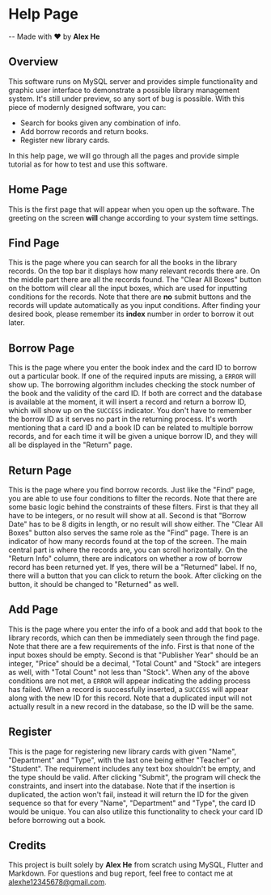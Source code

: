 # **Help Page**
-- Made with ❤ by **Alex He**
## Overview
This software runs on MySQL server and provides simple functionality and graphic user interface to demonstrate a possible library management system. It's still under preview, so any sort of bug is possible. With this piece of modernly designed software, you can:

- Search for books given any combination of info.
- Add borrow records and return books.
- Register new library cards.

In this help page, we will go through all the pages and provide simple tutorial as for how to test and use this software.
## Home Page
This is the first page that will appear when you open up the software. The greeting on the screen **will** change according to your system time settings.
## Find Page
This is the page where you can search for all the books in the library records. On the top bar it displays how many relevant records there are. On the middle part there are all the records found. The "Clear All Boxes" button on the bottom will clear all the input boxes, which are used for inputting conditions for the records. Note that there are **no** submit buttons and the records will update automatically as you input conditions. After finding your desired book, please remember its **index** number in order to borrow it out later.
## Borrow Page
This is the page where you enter the book index and the card ID to borrow out a particular book. If one of the required inputs are missing, a `ERROR` will show up. The borrowing algorithm includes checking the stock number of the book and the validity of the card ID. If both are correct and the database is available at the moment, it will insert a record and return a borrow ID, which will show up on the `SUCCESS` indicator. You don't have to remember the borrow ID as it serves no part in the returning process. It's worth mentioning that a card ID and a book ID can be related to multiple borrow records, and for each time it will be given a unique borrow ID, and they will all be displayed in the "Return" page.
## Return Page
This is the page where you find borrow records. Just like the "Find" page, you are able to use four conditions to filter the records. Note that there are some basic logic behind the constraints of these filters. First is that they all have to be integers, or no result will show at all. Second is that "Borrow Date" has to be 8 digits in length, or no result will show either. The "Clear All Boxes" button also serves the same role as the "Find" page. There is an indicator of how many records found at the top of the screen. The main central part is where the records are, you can scroll horizontally. On the "Return Info" column, there are indicators on whether a row of borrow record has been returned yet. If yes, there will be a "Returned" label. If no, there will a button that you can click to return the book. After clicking on the button, it should be changed to "Returned" as well.
## Add Page
This is the page where you enter the info of a book and add that book to the library records, which can then be immediately seen through the find page. Note that there are a few requirements of the info. First is that none of the input boxes should be empty. Second is that "Publisher Year" should be an integer, "Price" should be a decimal, "Total Count" and "Stock" are integers as well, with "Total Count" not less than "Stock". When any of the above conditions are not met, a `ERROR` will appear indicating the adding process has failed. When a record is successfully inserted, a `SUCCESS` will appear along with the new ID for this record. Note that a duplicated input will not actually result in a new record in the database, so the ID will be the same.
## Register
This is the page for registering new library cards with given "Name", "Department" and "Type", with the last one being either "Teacher" or "Student". The requirement includes any text box shouldn't be empty, and the type should be valid. After clicking "Submit", the program will check the constraints, and insert into the database. Note that if the insertion is duplicated, the action won't fail, instead it will return the ID for the given sequence so that for every "Name", "Department" and "Type", the card ID would be unique. You can also utilize this functionality to check your card ID before borrowing out a book.
## Credits
This project is built solely by **Alex He** from scratch using MySQL, Flutter and Markdown. For questions and bug report, feel free to contact me at alexhe12345678@gmail.com.